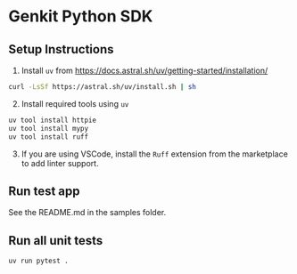 # Genkit Python SDK

## Setup Instructions

1. Install `uv` from https://docs.astral.sh/uv/getting-started/installation/

```bash
curl -LsSf https://astral.sh/uv/install.sh | sh
```

2. Install required tools using `uv`

```bash
uv tool install httpie
uv tool install mypy
uv tool install ruff
```

3. If you are using VSCode, install the `Ruff` extension from the marketplace to
   add linter support.

## Run test app

See the README.md in the samples folder.


## Run all unit tests

``` bash
uv run pytest .
```
